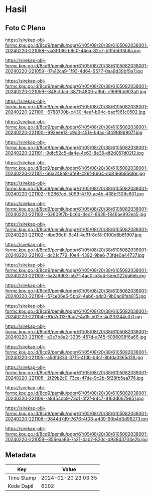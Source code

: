 # Hasil

## Foto C Plano

https://sirekap-obj-formc.kpu.go.id/8cd9/pemilu/pdpr/61/05/08/20/38/6105082038001-20240220-221058--aa3fff36-b8c0-44ea-82c7-bfffdeb13b6a.jpg

https://sirekap-obj-formc.kpu.go.id/8cd9/pemilu/pdpr/61/05/08/20/38/6105082038001-20240220-221059--17a12ca9-1f93-4d64-9577-0aa9d39bf9a7.jpg

https://sirekap-obj-formc.kpu.go.id/8cd9/pemilu/pdpr/61/05/08/20/38/6105082038001-20240220-221059--848cfdad-3871-4800-a9bb-c1669bb903a0.jpg

https://sirekap-obj-formc.kpu.go.id/8cd9/pemilu/pdpr/61/05/08/20/38/6105082038001-20240220-221100--6788700b-c430-4eef-b94c-bacf961c0502.jpg

https://sirekap-obj-formc.kpu.go.id/8cd9/pemilu/pdpr/61/05/08/20/38/6105082038001-20240220-221100--992eee13-c9c3-451e-b4ac-5f49fd96907f.jpg

https://sirekap-obj-formc.kpu.go.id/8cd9/pemilu/pdpr/61/05/08/20/38/6105082038001-20240220-221101--9dfc52c5-da4e-4c63-8e35-df2d057d02f2.jpg

https://sirekap-obj-formc.kpu.go.id/8cd9/pemilu/pdpr/61/05/08/20/38/6105082038001-20240220-221101--66a249a8-dfe9-426f-8664-db8196b9568e.jpg

https://sirekap-obj-formc.kpu.go.id/8cd9/pemilu/pdpr/61/05/08/20/38/6105082038001-20240220-221102--1f2667ed-5099-47f9-ae4b-438bf309c801.jpg

https://sirekap-obj-formc.kpu.go.id/8cd9/pemilu/pdpr/61/05/08/20/38/6105082038001-20240220-221102--63609f7b-bc6d-4ec7-8638-f846ae993ea5.jpg

https://sirekap-obj-formc.kpu.go.id/8cd9/pemilu/pdpr/61/05/08/20/38/6105082038001-20240220-221102--4bd36c1f-9c4f-4e91-8df8-0f00d8b61907.jpg

https://sirekap-obj-formc.kpu.go.id/8cd9/pemilu/pdpr/61/05/08/20/38/6105082038001-20240220-221103--dc01c779-10e4-4392-9be6-73fde0a44737.jpg

https://sirekap-obj-formc.kpu.go.id/8cd9/pemilu/pdpr/61/05/08/20/38/6105082038001-20240220-221103--5a2a9d03-bb7f-4ac0-b3c4-5ded122da6eb.jpg

https://sirekap-obj-formc.kpu.go.id/8cd9/pemilu/pdpr/61/05/08/20/38/6105082038001-20240220-221104--57ce06e5-5bb2-4eb6-bdd3-9b0ad9fab815.jpg

https://sirekap-obj-formc.kpu.go.id/8cd9/pemilu/pdpr/61/05/08/20/38/6105082038001-20240220-221104--61d7c113-9ac2-4a15-b02e-4d2f9244c07f.jpg

https://sirekap-obj-formc.kpu.go.id/8cd9/pemilu/pdpr/61/05/08/20/38/6105082038001-20240220-221105--a3e7b8a2-3335-457d-a745-5096098f6a66.jpg

https://sirekap-obj-formc.kpu.go.id/8cd9/pemilu/pdpr/61/05/08/20/38/6105082038001-20240220-221105--a5dfd83d-3715-4f3b-b4c1-8bfda3365d36.jpg

https://sirekap-obj-formc.kpu.go.id/8cd9/pemilu/pdpr/61/05/08/20/38/6105082038001-20240220-221105--2f29b2c0-73ca-47de-9c2b-5f28fb5ea776.jpg

https://sirekap-obj-formc.kpu.go.id/8cd9/pemilu/pdpr/61/05/08/20/38/6105082038001-20240220-221106--a8454cb9-73d1-4f2f-94c7-8163d0679951.jpg

https://sirekap-obj-formc.kpu.go.id/8cd9/pemilu/pdpr/61/05/08/20/38/6105082038001-20240220-221106--9844d7d9-7676-4f08-a439-90b4d0d96273.jpg

https://sirekap-obj-formc.kpu.go.id/8cd9/pemilu/pdpr/61/05/08/20/38/6105082038001-20240220-221058--856eaa86-7a21-4ab2-820c-d93843704e2b.jpg


## Metadata

| Key        | Value               |
| ---------- | ------------------- |
| Time Stamp | 2024-02-20 23:03:35 |
| Kode Dapil | 6102                |



